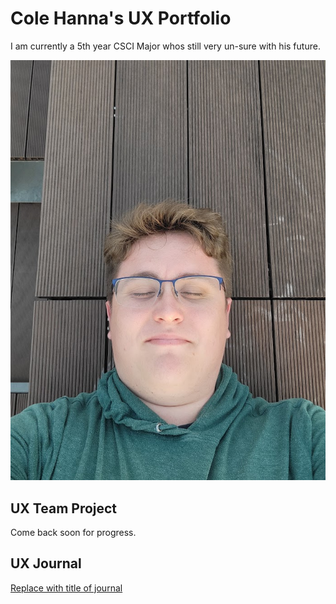 # Cole Hanna's UX Portfolio

I am currently a 5th year CSCI Major whos still very un-sure with his future.

![alt text](me2.jpg)

## UX Team Project

Come back soon for progress.

## UX Journal

[Replace with title of journal](j01/)
